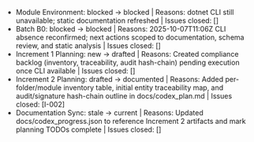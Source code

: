 - Module Environment: blocked → blocked | Reasons: dotnet CLI still unavailable; static documentation refreshed | Issues closed: []
- Batch B0: blocked → blocked | Reasons: 2025-10-07T11:06Z CLI absence reconfirmed; next actions scoped to documentation, schema review, and static analysis | Issues closed: []
- Increment 1 Planning: new → drafted | Reasons: Created compliance backlog (inventory, traceability, audit hash-chain) pending execution once CLI available | Issues closed: []
- Increment 2 Planning: drafted → documented | Reasons: Added per-folder/module inventory table, initial entity traceability map, and audit/signature hash-chain outline in docs/codex_plan.md | Issues closed: [I-002]
- Documentation Sync: stale → current | Reasons: Updated docs/codex_progress.json to reference Increment 2 artifacts and mark planning TODOs complete | Issues closed: []
